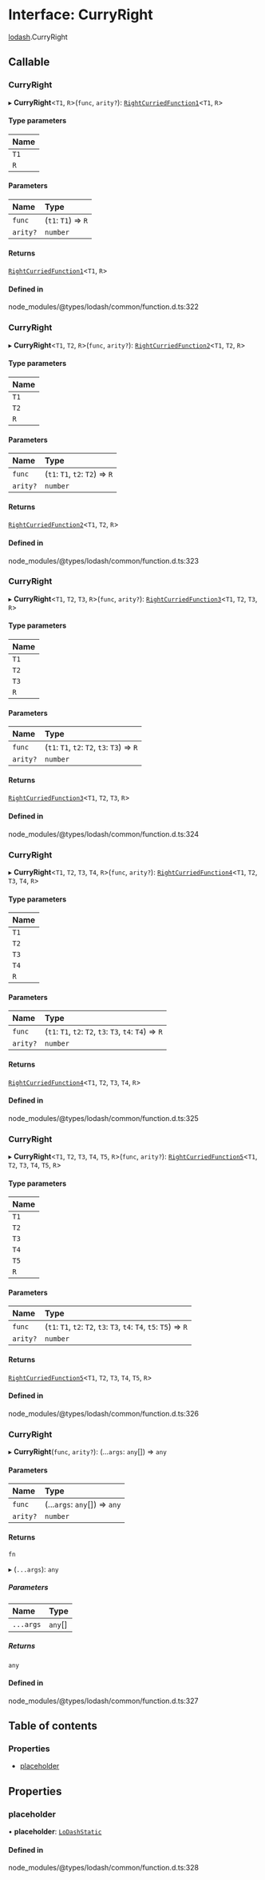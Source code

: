 # Interface: CurryRight

[lodash](../modules/lodash.md).CurryRight

## Callable

### CurryRight

▸ **CurryRight**\<`T1`, `R`\>(`func`, `arity?`):
[`RightCurriedFunction1`](lodash.RightCurriedFunction1.md)\<`T1`, `R`\>

#### Type parameters

| Name |
| :--- |
| `T1` |
| `R`  |

#### Parameters

| Name     | Type                |
| :------- | :------------------ |
| `func`   | (`t1`: `T1`) => `R` |
| `arity?` | `number`            |

#### Returns

[`RightCurriedFunction1`](lodash.RightCurriedFunction1.md)\<`T1`, `R`\>

#### Defined in

node_modules/@types/lodash/common/function.d.ts:322

### CurryRight

▸ **CurryRight**\<`T1`, `T2`, `R`\>(`func`, `arity?`):
[`RightCurriedFunction2`](lodash.RightCurriedFunction2.md)\<`T1`, `T2`, `R`\>

#### Type parameters

| Name |
| :--- |
| `T1` |
| `T2` |
| `R`  |

#### Parameters

| Name     | Type                            |
| :------- | :------------------------------ |
| `func`   | (`t1`: `T1`, `t2`: `T2`) => `R` |
| `arity?` | `number`                        |

#### Returns

[`RightCurriedFunction2`](lodash.RightCurriedFunction2.md)\<`T1`, `T2`, `R`\>

#### Defined in

node_modules/@types/lodash/common/function.d.ts:323

### CurryRight

▸ **CurryRight**\<`T1`, `T2`, `T3`, `R`\>(`func`, `arity?`):
[`RightCurriedFunction3`](lodash.RightCurriedFunction3.md)\<`T1`, `T2`, `T3`, `R`\>

#### Type parameters

| Name |
| :--- |
| `T1` |
| `T2` |
| `T3` |
| `R`  |

#### Parameters

| Name     | Type                                        |
| :------- | :------------------------------------------ |
| `func`   | (`t1`: `T1`, `t2`: `T2`, `t3`: `T3`) => `R` |
| `arity?` | `number`                                    |

#### Returns

[`RightCurriedFunction3`](lodash.RightCurriedFunction3.md)\<`T1`, `T2`, `T3`, `R`\>

#### Defined in

node_modules/@types/lodash/common/function.d.ts:324

### CurryRight

▸ **CurryRight**\<`T1`, `T2`, `T3`, `T4`, `R`\>(`func`, `arity?`):
[`RightCurriedFunction4`](lodash.RightCurriedFunction4.md)\<`T1`, `T2`, `T3`, `T4`, `R`\>

#### Type parameters

| Name |
| :--- |
| `T1` |
| `T2` |
| `T3` |
| `T4` |
| `R`  |

#### Parameters

| Name     | Type                                                    |
| :------- | :------------------------------------------------------ |
| `func`   | (`t1`: `T1`, `t2`: `T2`, `t3`: `T3`, `t4`: `T4`) => `R` |
| `arity?` | `number`                                                |

#### Returns

[`RightCurriedFunction4`](lodash.RightCurriedFunction4.md)\<`T1`, `T2`, `T3`, `T4`, `R`\>

#### Defined in

node_modules/@types/lodash/common/function.d.ts:325

### CurryRight

▸ **CurryRight**\<`T1`, `T2`, `T3`, `T4`, `T5`, `R`\>(`func`, `arity?`):
[`RightCurriedFunction5`](lodash.RightCurriedFunction5.md)\<`T1`, `T2`, `T3`, `T4`, `T5`, `R`\>

#### Type parameters

| Name |
| :--- |
| `T1` |
| `T2` |
| `T3` |
| `T4` |
| `T5` |
| `R`  |

#### Parameters

| Name     | Type                                                                |
| :------- | :------------------------------------------------------------------ |
| `func`   | (`t1`: `T1`, `t2`: `T2`, `t3`: `T3`, `t4`: `T4`, `t5`: `T5`) => `R` |
| `arity?` | `number`                                                            |

#### Returns

[`RightCurriedFunction5`](lodash.RightCurriedFunction5.md)\<`T1`, `T2`, `T3`, `T4`, `T5`, `R`\>

#### Defined in

node_modules/@types/lodash/common/function.d.ts:326

### CurryRight

▸ **CurryRight**(`func`, `arity?`): (...`args`: `any`[]) => `any`

#### Parameters

| Name     | Type                          |
| :------- | :---------------------------- |
| `func`   | (...`args`: `any`[]) => `any` |
| `arity?` | `number`                      |

#### Returns

`fn`

▸ (`...args`): `any`

##### Parameters

| Name      | Type    |
| :-------- | :------ |
| `...args` | `any`[] |

##### Returns

`any`

#### Defined in

node_modules/@types/lodash/common/function.d.ts:327

## Table of contents

### Properties

- [placeholder](lodash.CurryRight.md#placeholder)

## Properties

### placeholder

• **placeholder**: [`LoDashStatic`](lodash.LoDashStatic.md)

#### Defined in

node_modules/@types/lodash/common/function.d.ts:328
